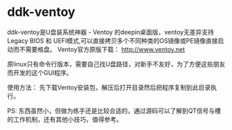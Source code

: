 # ddk-ventoy
ddk-ventoy是U盘装系统神器 - Ventoy 的deepin桌面版，ventoy无差异支持Legacy BIOS 和 UEFI模式,可以直接拷贝多个不同种类的OS镜像或PE镜像直接启动而不需要格盘。
Ventoy官方原版下载： http://www.ventoy.net

原linux只有命令行版本，需要自己找U盘路径，对新手不友好，为了方便这些朋友而开发的这个GUI程序。

使用方法：
   先下载Ventoy安装包，解压后打开目录然后把程序复制到此目录执行。
   
PS: 东西虽然小，但做为练手还是比较合适的，通过源码可以了解到QT信号与槽的工作机制，还有其他小技巧，值得参考。


   
